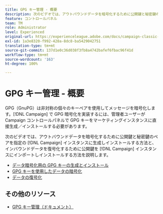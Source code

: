 ```yaml
---
title: GPG キー管理 - 概要
description: 次のビデオでは、アウトバウンドデータを暗号化するために公開鍵と秘密鍵のペアを指定の Campaign インスタンスに生成しインストールする方法と、インバウンドデータを復号化するために公開鍵を Campaign インスタンスにインポートしインストールする方法を説明します。
feature: コントロールパネル
team: TM
role: Administrator
level: Experienced
original-url: https://experienceleague.adobe.com/docs/campaign-classic-learn/tutorials/administrating/control-panel-acc/gpg-key-management/gpg-key-management-overview.html
exl-id: 1a3e8320-f992-428a-8dc8-ba5429042751
translation-type: tm+mt
source-git-commit: 137d1e0c36d038f3fb8a4742bafef6fbac96f41d
workflow-type: tm+mt
source-wordcount: '163'
ht-degree: 100%

---
```


# GPG キー管理 - 概要

GPG（GnuPG）は非対称の個々のキーペアを使用してメッセージを暗号化します。[!DNL Campaign] で GPG 暗号化を実装するには、管理者ユーザーが Campaign コントロールパネルで GPG キーをマーケティングインスタンスに直接生成／インストールする必要があります。

次のビデオでは、アウトバウンドデータを暗号化するために公開鍵と秘密鍵のペアを指定の [!DNL Campaign] インスタンスに生成しインストールする方法と、インバウンドデータを復号化するために公開鍵を [!DNL Campaign] インスタンスにインポートしインストールする方法を説明します。

* [データ暗号化用の GPG キーの生成とインストール](./generating-and-installing-gpg-keys-for-data-encryption.md)
* [GPG キーを使用したデータの暗号化](./using-a-gpg-key-to-encrypt-data.md)
* [データの復号化](./decrypting-data.md)

## その他のリソース

* [GPG キー管理（ドキュメント）](https://docs.adobe.com/content/help/ja-JP/control-panel/using/instances-settings/gpg-keys-management.html)
